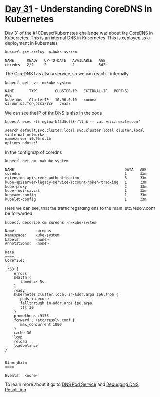 # [Day 31](https://www.youtube.com/watch?v=VcWpZoRAQXE) - Understanding CoreDNS In Kubernetes

Day 31 of the #40DaysofKubernetes challenge was about the CoreDNS in Kubernetes. This is an internal DNS in Kubernetes.
This is deployed as a deployment in Kubernetes
```
kubectl get deploy -n=kube-system

NAME      READY   UP-TO-DATE   AVAILABLE   AGE
coredns   2/2     2            2           5d2h
```

The CoreDNS has also a service, so we can reach it internally
```
kubectl get svc -n=kube-system 

NAME       TYPE        CLUSTER-IP   EXTERNAL-IP   PORT(S)                  AGE
kube-dns   ClusterIP   10.96.0.10   <none>        53/UDP,53/TCP,9153/TCP   7m32s
```

We can see the IP of the DNS is also in the pods
```
kubectl exec -it nginx-bf5d5cf98-fll48 -- cat /etc/resolv.conf

search default.svc.cluster.local svc.cluster.local cluster.local <internal network>
nameserver 10.96.0.10
options ndots:5
```

In the configmap of coredns
```
kubectl get cm -n=kube-system 

NAME                                                   DATA   AGE
coredns                                                1      33m
extension-apiserver-authentication                     6      33m
kube-apiserver-legacy-service-account-token-tracking   1      33m
kube-proxy                                             2      33m
kube-root-ca.crt                                       1      33m
kubeadm-config                                         1      33m
kubelet-config                                         1      33m
```

Here we can see, that the traffic regarding dns to the main /etc/resolv.conf be forwarded
```
kubectl describe cm coredns -n=kube-system

Name:         coredns
Namespace:    kube-system
Labels:       <none>
Annotations:  <none>

Data
====
Corefile:
----
.:53 {
    errors
    health {
       lameduck 5s
    }
    ready
    kubernetes cluster.local in-addr.arpa ip6.arpa {
       pods insecure
       fallthrough in-addr.arpa ip6.arpa
       ttl 30
    }
    prometheus :9153
    forward . /etc/resolv.conf {
       max_concurrent 1000
    }
    cache 30
    loop
    reload
    loadbalance
}


BinaryData
====

Events:  <none>
```


To learn more about it go to [DNS Pod Service](https://kubernetes.io/docs/concepts/services-networking/dns-pod-service/) and [Debugging DNS Resolution](https://kubernetes.io/docs/tasks/administer-cluster/dns-debugging-resolution/).